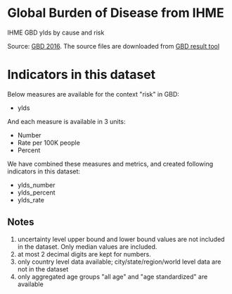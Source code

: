 # Global Burden of Disease from IHME

IHME GBD ylds by cause and risk

Source: [GBD 2016](http://ghdx.healthdata.org/gbd-2016). The source
files are downloaded from [GBD result tool](http://ghdx.healthdata.org/gbd-results-tool)

# Indicators in this dataset

Below measures are available for the context "risk" in GBD:

- ylds

And each measure is available in 3 units:

- Number
- Rate per 100K people
- Percent

We have combined these measures and metrics, and created following
indicators in this dataset:

- ylds_number
- ylds_percent
- ylds_rate

## Notes

1. uncertainty level upper bound and lower bound values are not
   included in the dataset. Only median values are included.
2. at most 2 decimal digits are kept for numbers.
3. only country level data available; city/state/region/world level
   data are not in the dataset
4. only aggregated age groups "all age" and "age standardized" are
   available
